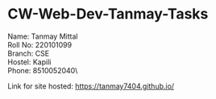 # CW-Web-Dev-Tanmay-Tasks

Name: Tanmay Mittal\
Roll No: 220101099\
Branch: CSE\
Hostel: Kapili\
Phone: 8510052040\

Link for site hosted: https://tanmay7404.github.io/